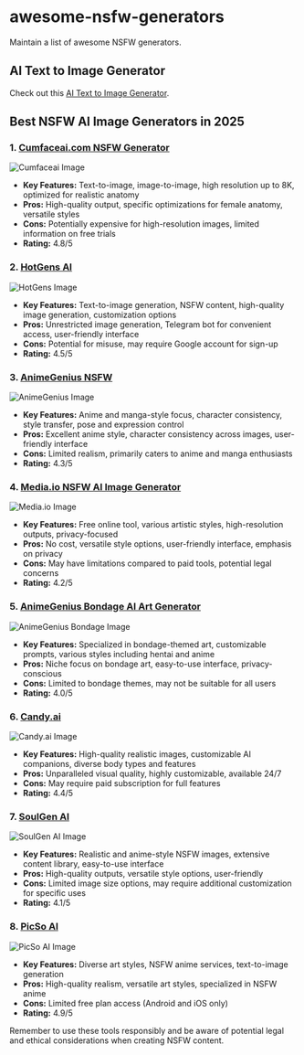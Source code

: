 # awesome-nsfw-generators
Maintain a list of awesome NSFW generators.

## AI Text to Image Generator
Check out this [AI Text to Image Generator](https://perchance.org/ai-text-to-image-generator).

## Best NSFW AI Image Generators in 2025

### 1. [Cumfaceai.com NSFW Generator](https://www.cumfaceai.com/NSFW-generator)
![Cumfaceai Image](https://www.cumfaceai.com/anime-large.png)
- **Key Features:** Text-to-image, image-to-image, high resolution up to 8K, optimized for realistic anatomy
- **Pros:** High-quality output, specific optimizations for female anatomy, versatile styles
- **Cons:** Potentially expensive for high-resolution images, limited information on free trials
- **Rating:** 4.8/5

### 2. [HotGens AI](https://hotgens.com/)
![HotGens Image](https://hotgens.com/_next/image?url=%2Fimages%2Fhome%2Fstyles-1.webp&w=920&q=100)
- **Key Features:** Text-to-image generation, NSFW content, high-quality image generation, customization options
- **Pros:** Unrestricted image generation, Telegram bot for convenient access, user-friendly interface
- **Cons:** Potential for misuse, may require Google account for sign-up
- **Rating:** 4.5/5

### 3. [AnimeGenius NSFW](https://animegenius.live3d.io/explore/nsfw)
![AnimeGenius Image](https://animegenius-global.live3d.io/vtuber/ai_product/anime_genius/images/3a7a4f1073595a17f51151cfcf987ebc.webp)
- **Key Features:** Anime and manga-style focus, character consistency, style transfer, pose and expression control
- **Pros:** Excellent anime style, character consistency across images, user-friendly interface
- **Cons:** Limited realism, primarily caters to anime and manga enthusiasts
- **Rating:** 4.3/5

### 4. [Media.io NSFW AI Image Generator](https://www.media.io/nsfw-ai-image-generator.html)
![Media.io Image](https://images.media.io/images2024/nsfw-ai-image-generator/banner.png)
- **Key Features:** Free online tool, various artistic styles, high-resolution outputs, privacy-focused
- **Pros:** No cost, versatile style options, user-friendly interface, emphasis on privacy
- **Cons:** May have limitations compared to paid tools, potential legal concerns
- **Rating:** 4.2/5

### 5. [AnimeGenius Bondage AI Art Generator](https://animegenius.live3d.io/features/bondage-ai-art-generator)
![AnimeGenius Bondage Image](https://animegenius-global.live3d.io/vtuber/ai_product/anime_genius/static/imgs/dd098ea0502547371f6d069c4eed1cb9.jpeg)
- **Key Features:** Specialized in bondage-themed art, customizable prompts, various styles including hentai and anime
- **Pros:** Niche focus on bondage art, easy-to-use interface, privacy-conscious
- **Cons:** Limited to bondage themes, may not be suitable for all users
- **Rating:** 4.0/5

### 6. [Candy.ai](https://candy.ai/nsfw-ai-generator)
![Candy.ai Image](https://candy.ai/assets/section-templates/s2-image-1-0771331046ffcf71f1109c60e0973fc7143d803bdc0a0699f10b5427b31a2a93.png)
- **Key Features:** High-quality realistic images, customizable AI companions, diverse body types and features
- **Pros:** Unparalleled visual quality, highly customizable, available 24/7
- **Cons:** May require paid subscription for full features
- **Rating:** 4.4/5

### 7. [SoulGen AI](https://soulgen.ai)
![SoulGen AI Image](https://waifu-files.faceplay.me/cdn-cgi/image/width=600,format=auto,quality=85/https://files.soulgen.net/sg/home/images/desc-00.png)
- **Key Features:** Realistic and anime-style NSFW images, extensive content library, easy-to-use interface
- **Pros:** High-quality outputs, versatile style options, user-friendly
- **Cons:** Limited image size options, may require additional customization for specific uses
- **Rating:** 4.1/5

### 8. [PicSo AI](https://picso.ai)
![PicSo AI Image](https://picso-files.faceplay.me/home/download/download-cover.png)
- **Key Features:** Diverse art styles, NSFW anime services, text-to-image generation
- **Pros:** High-quality realism, versatile art styles, specialized in NSFW anime
- **Cons:** Limited free plan access (Android and iOS only)
- **Rating:** 4.9/5

Remember to use these tools responsibly and be aware of potential legal and ethical considerations when creating NSFW content.
